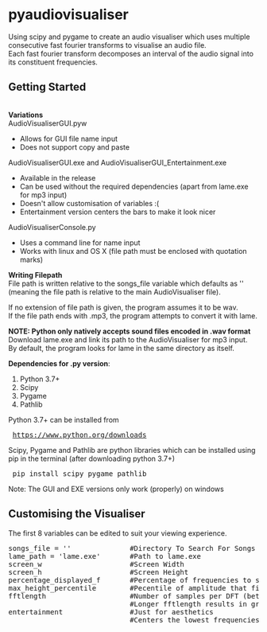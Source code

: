 # pyaudiovisualiser
Using scipy and pygame to create an audio visualiser which uses multiple consecutive fast fourier transforms to visualise an audio file.<br>
Each fast fourier transform decomposes an interval of the audio signal into its constituent frequencies.<br>

<h2>Getting Started</h2><br>
<b>Variations</b><br>
AudioVisualiserGUI.pyw
<ul>
  <li>Allows for GUI file name input</li>
  <li>Does not support copy and paste</li>
</ul>

AudioVisualiserGUI.exe and AudioVisualiserGUI_Entertainment.exe
<ul>
  <li>Available in the release</li>
  <li>Can be used without the required dependencies (apart from lame.exe for mp3 input)</li>
  <li>Doesn't allow customisation of variables :( </li>
  <li>Entertainment version centers the bars to make it look nicer </li>
 </ul>
 
AudioVisualiserConsole.py
<ul>
  <li>Uses a command line for name input</li>
  <li>Works with linux and OS X (file path must be enclosed with quotation marks)</li>
</ul>

<b>Writing Filepath</b><br>
File path is written relative to the songs_file variable which defaults as '' (meaning the file path is relative to the main AudioVisualiser file).

If no extension of file path is given, the program assumes it to be wav.<br>
If the file path ends with .mp3, the program attempts to convert it with lame.

<b>NOTE: Python only natively accepts sound files encoded in .wav format</b><br>
Download lame.exe and link its path to the AudioVisualiser for mp3 input.<br>
By default, the program looks for lame in the same directory as itself.

<b>Dependencies for .py version</b>:<ol>
  <li>Python 3.7+</li>
  <li>Scipy</li>
  <li>Pygame</li>
  <li>Pathlib</li>
</ol>

Python 3.7+ can be installed from <pre> https://www.python.org/downloads </pre>

Scipy, Pygame and Pathlib are python libraries which can be installed using pip in the terminal (after downloading python 3.7+)
<pre> pip install scipy pygame pathlib</pre>

Note: The GUI and EXE versions only work (properly) on windows


<h2>Customising the Visualiser</h2>
The first 8 variables can be edited to suit your viewing experience.
<pre>
songs_file = ''              #Directory To Search For Songs :) [the path finding is relative to this]
lame_path = 'lame.exe'       #Path to lame.exe
screen_w                     #Screen Width
screen_h                     #Screen Height
percentage_displayed_f       #Percentage of frequencies to show (Removes higher frequencies) Range = [0, 1]
max_height_percentile        #Pecentile of amplitude that fills the entire height of screen Range = (0, 100]
fftlength                    #Number of samples per DFT (better to be a power of 2) 
                             #Longer fftlength results in greater frequency resolution but worse time resolution
entertainment                #Just for aesthetics
                             #Centers the lowest frequencies in the centers and higher ones at the end
</pre>

